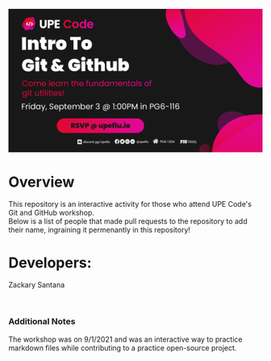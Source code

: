 ![Git and GitHub banner](Banner.png)
# Overview
This repository is an interactive activity for those who attend UPE Code's Git and GitHub workshop. <br />
Below is a list of people that made pull requests to the repository to add their name, ingraining it permenantly in this repository!

# Developers:
Zackary Santana <br />


<br />

### Additional Notes
The workshop was on 9/1/2021 and was an interactive way to practice markdown files while contributing to a practice open-source project.
